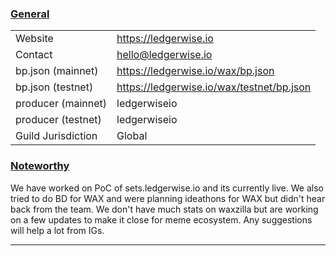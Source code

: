 ### <ins>General</ins>

|  |  |
| --- | --- |
| Website | https://ledgerwise.io |
| Contact | hello@ledgerwise.io |
| bp.json (mainnet) | https://ledgerwise.io/wax/bp.json |
| bp.json (testnet) | https://ledgerwise.io/wax/testnet/bp.json |
| producer (mainnet) | ledgerwiseio |
| producer (testnet) | ledgerwiseio |
| Guild Jurisdiction | Global |

### <ins>Noteworthy</ins>
We have worked on PoC of sets.ledgerwise.io and its currently live. 
We also tried to do BD for WAX and were planning ideathons for WAX but didn't hear back from the team. 
We don't have much stats on waxzilla but are working on a few updates to make it close for meme ecosystem. 
Any suggestions will help a lot from IGs. 


----
